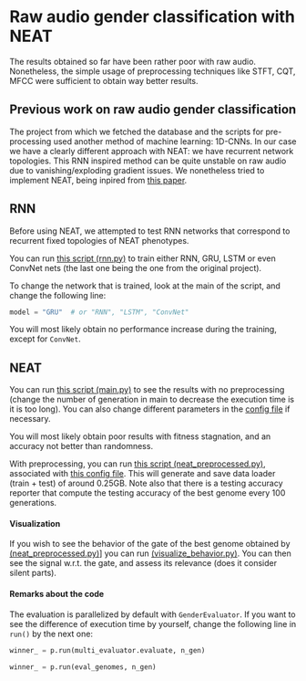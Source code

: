 # Raw audio gender classification with NEAT

The results obtained so far have been rather poor with raw audio. Nonetheless, the simple usage of preprocessing techniques
like STFT, CQT, MFCC were sufficient to obtain way better results.

## Previous work on raw audio gender classification

The project from which we fetched the database and the scripts for pre-processing used another method of 
machine learning: 1D-CNNs. In our case we have a clearly different approach with NEAT: we have recurrent network topologies.
This RNN inspired method can be quite unstable on raw audio due to vanishing/exploding gradient issues.
We nonetheless tried to implement NEAT, being inpired from [this paper](http://www.eurecom.fr/fr/publication/5523/download/sec-publi-5523_3.pdf).

## RNN

Before using NEAT, we attempted to test RNN networks that correspond to recurrent fixed topologies of NEAT phenotypes.

You can run [this script (rnn.py)](rnn.py) to train either RNN, GRU, LSTM or even ConvNet nets (the last one being the one from the original project).

To change the network that is trained, look at the main of the script, and change the following line:
```python
model = "GRU"  # or "RNN", "LSTM", "ConvNet"
```

You will most likely obtain no performance increase during the training, except for ```ConvNet```.


## NEAT

You can run [this script (main.py)](main.py) to see the results with no preprocessing (change the number of generation in main to decrease the 
execution time is it is too long). You can also change different parameters in the 
[config file](neat.cfg) if necessary.

You will most likely obtain poor results with fitness stagnation, and an accuracy not better than randomness.

With preprocessing, you can run [this script (neat_preprocessed.py)](neat_preprocessed.py), associated with
[this config file](neat_preprocessed.cfg). This will generate and save data loader (train + test) of around 
0.25GB.
Note also that there is a testing accuracy reporter that compute the testing accuracy of the best genome every
100 generations.

#### Visualization

If you wish to see the behavior of the gate of the best genome obtained by [(neat_preprocessed.py)](neat_preprocessed.py)]
you can run [(visualize_behavior.py)](visualize_behavior.py). You can then see the signal w.r.t. the gate, and 
assess its relevance (does it consider silent parts).

#### Remarks about the code

The evaluation is parallelized by default with ```GenderEvaluator```. If you want to see the difference of execution time
by yourself, change the following line in ```run()``` by the next one:

```python
winner_ = p.run(multi_evaluator.evaluate, n_gen)
```
```python
winner_ = p.run(eval_genomes, n_gen)
```

